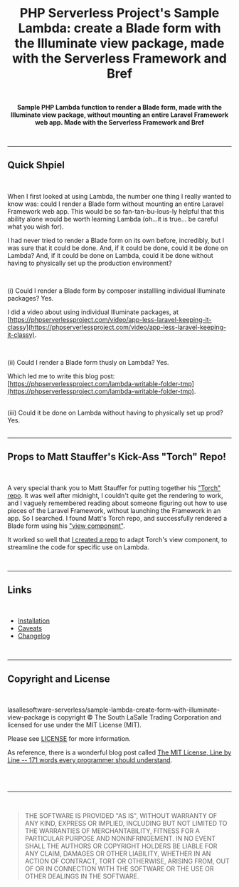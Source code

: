 <h1 align="center">PHP Serverless Project's Sample Lambda: create a Blade form with the Illuminate view package, made with the Serverless Framework and Bref</h1>

<br>

<p align="center">
    <strong>Sample PHP Lambda function to render a Blade form, made with the Illuminate view package, without mounting an entire Laravel Framework web app. Made with the Serverless Framework and Bref</strong>
</p>

<br>

<hr>

## Quick Shpiel

<br>

When I first looked at using Lambda, the number one thing I really wanted to know was: could I render a Blade form without mounting an entire Laravel Framework web app. This would be so fan-tan-bu-lous-ly helpful that this ability alone would be worth learning Lambda (oh...it is true... be careful what you wish for).

I had never tried to render a Blade form on its own before, incredibly, but I was sure that it could be done. And, if it could be done, could it be done on Lambda? And, if it could be done on Lambda, could it be done without having to physically set up the production environment? 

<br>

(i) Could I render a Blade form by composer installling individual Illuminate packages? Yes. 

I did a video about using individual Illuminate packages, at [https://phpserverlessproject.com/video/app-less-laravel-keeping-it-classy](https://phpserverlessproject.com/video/app-less-laravel-keeping-it-classy).

<br>

(ii) Could I render a Blade form thusly on Lambda? Yes. 

Which led me to write this blog post: [https://phpserverlessproject.com/lambda-writable-folder-tmp](https://phpserverlessproject.com/lambda-writable-folder-tmp).

<br>
(iii) Could it be done on Lambda without having to physically set up prod? Yes. 

<br>
<br>

<hr>

## Props to Matt Stauffer's Kick-Ass "Torch" Repo!

<br>

A very special thank you to Matt Stauffer for putting together his ["Torch" repo](https://github.com/mattstauffer/Torch). It was well after midnight, I couldn't quite get the rendering to work, and I vaguely remembered reading about someone figuring out how to use pieces of the Laravel Framework, without launching the Framework in an app. So I searched. I found Matt's Torch repo, and successfully rendered a Blade form using his ["view component"](https://github.com/mattstauffer/Torch/tree/master/components/view).

It worked so well that [I created a repo](https://github.com/lasallesoftware-serverless/render-blade-lambda) to adapt Torch's view component, to streamline the code for specific use on Lambda.



<br>
<hr>

## Links
<br>

- [Installation][]
- [Caveats][]
- [Changelog][]

<br>
<hr>

## Copyright and License
<br>

lasallesoftware-serverless/sample-lambda-create-form-with-illuminate-view-package is copyright © The South LaSalle Trading Corporation and
licensed for use under the MIT License (MIT).

Please see [LICENSE][] for more information.

As reference, there is a wonderful blog post called [The MIT License, Line by Line -- 171 words every programmer should understand](https://writing.kemitchell.com/2016/09/21/MIT-License-Line-by-Line.html).

<br><br>
<hr>
<br>

>THE SOFTWARE IS PROVIDED "AS IS", WITHOUT WARRANTY OF ANY KIND, EXPRESS OR IMPLIED, INCLUDING BUT NOT LIMITED TO THE WARRANTIES OF MERCHANTABILITY, FITNESS FOR A PARTICULAR PURPOSE AND NONINFRINGEMENT. IN NO EVENT SHALL THE AUTHORS OR COPYRIGHT HOLDERS BE LIABLE FOR ANY CLAIM, DAMAGES OR OTHER LIABILITY, WHETHER IN AN ACTION OF CONTRACT, TORT OR OTHERWISE, ARISING FROM, OUT OF OR IN CONNECTION WITH THE SOFTWARE OR THE USE OR OTHER DEALINGS IN THE SOFTWARE.


[installation]: https://github.com/lasallesoftware-serverless/sample-lambda-hello-world/blob/master/INSTALLATION.md
[caveats]: https://github.com/lasallesoftware-serverless/sample-lambda-hello-world/blob/master/CAVEATS.md
[changelog]: https://github.com/lasallesoftware-serverless/sample-lambda-create-form-with-illuminate-view-package/blob/master/CHANGELOG.md
[license]: https://github.com/lasallesoftware-serverless/sample-lambda-hello-world/blob/master/LICENSE.md